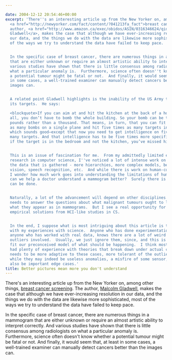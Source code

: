```yaml
---

date: 2004-12-12 20:54:46+00:00
excerpt: 'There''s an interesting article up from the New Yorker on, among other things,
  <a href="http://newyorker.com/fact/content/?041213fa_fact">breast cancer screening</a>.  The
  author, <a href="http://www.amazon.ca/exec/obidos/ASIN/0316346624/qid=1102903065/ref=sr_8_xs_ap_i1_xgl/702-6334210-4864844">Malcolm
  Gladwell</a>, makes the case that although we have ever-increasing resolution in
  our data, and the things we do with the data are likewise more sophisticated, most
  of the ways we try to understand the data have failed to keep pace.


  In the specific case of breast cancer, there are numerous things in a mammogram
  that are either unknown or require an almost artistic ability to interpret correctly.  And
  various studies have shown that there is little consensus among radiologists on
  what a particular anomaly is.  Furthermore, science often doesn''t know whether
  a potential tumour might be fatal or not.  And finally, it would seem that, at least
  in some cases, a well-trained examiner can manually detect cancers better than the
  images can.


  A related point Gladwell highlights is the inability of the US Army to kill or achieve
  its targets.  He says:

  <blockquote>If you can aim at and hit the kitchen at the back of a house, after
  all, you don’t have to bomb the whole building. So your bomb can be two hundred
  pounds rather than a thousand. That means, in turn, that you can fit five times
  as many bombs on a single plane and hit five times as many targets in a single sortie,
  which sounds good—except that now you need to get intelligence on five times as
  many targets. And that intelligence has to be five times more specific, because
  if the target is in the bedroom and not the kitchen, you’ve missed him.</blockquote>


  This is an issue of fascination for me.  From my admittedly limited experience of
  research in computer science, I''ve noticed a lot of intense work on increasing
  the data that is gathered - more hierarchies, more complex models, better computer
  vision, speech recognition, etc.  And while there is work on human-computer interaction,
  I wonder how much work goes into understanding the limitations of humans and technology.  How
  can we help a doctor understand a mammogram better?  Surely there is something that
  can be done.


  Naturally, a lot of the advancement will depend on other disciplines.  Oncology
  needs to answer the questions about what malignant tumours ought to look like, and
  what they appear as in mammograms.  But I see a real opportunity for real-world,
  empirical solutions from HCI-like studies in CS.


  In the end, I suppose what is most intriguing about this article is that it resonates
  with my experiences with science.  Anyone who has done experimentation or analysis,
  anyone who has worked with real data, knows there are a lot of weird variables and
  outliers involved.  Usually, we just ignore them, since, and this is key, they don''t
  fit our preconceived model of what should be happening.  I think most people have
  had plenty of experience with theories that break down under actual conditions.  Science
  needs to be more adaptive to these cases, more tolerant of the outliers -- because
  while they may indeed be useless anomalies, a misfire of some sensor, they could
  also be important edge cases.'
title: Better pictures mean more you don't understand
---
```


There's an interesting article up from the New Yorker on, among other things, [breast cancer screening](http://newyorker.com/fact/content/?041213fa_fact).  The author, [Malcolm Gladwell](http://www.amazon.ca/exec/obidos/ASIN/0316346624/qid=1102903065/ref=sr_8_xs_ap_i1_xgl/702-6334210-4864844), makes the case that although we have ever-increasing resolution in our data, and the things we do with the data are likewise more sophisticated, most of the ways we try to understand the data have failed to keep pace.

In the specific case of breast cancer, there are numerous things in a mammogram that are either unknown or require an almost artistic ability to interpret correctly.  And various studies have shown that there is little consensus among radiologists on what a particular anomaly is.  Furthermore, science often doesn't know whether a potential tumour might be fatal or not.  And finally, it would seem that, at least in some cases, a well-trained examiner can manually detect cancers better than the images can.
